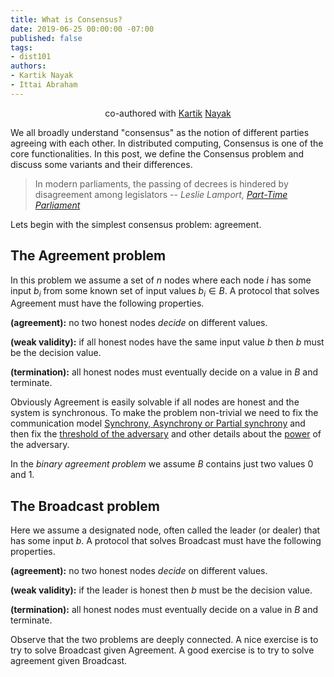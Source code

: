 ```yaml
---
title: What is Consensus?
date: 2019-06-25 00:00:00 -07:00
published: false
tags:
- dist101
authors:
- Kartik Nayak
- Ittai Abraham
---
```


<p align="center">
  co-authored with <a href="https://users.cs.duke.edu/~kartik">Kartik</a> <a href="https://twitter.com/kartik1507">Nayak</a>
</p>

We all broadly understand "consensus" as the notion of different parties agreeing with each other. In distributed computing, Consensus is one of the core functionalities. In this post, we define the Consensus problem and discuss some variants and their differences.

> In modern parliaments, the passing of decrees is hindered by disagreement among legislators
> -- <cite> Leslie Lamport, [Part-Time Parliament](https://lamport.azurewebsites.net/pubs/lamport-paxos.pdf) </cite>

Lets begin with the simplest consensus problem: agreement.


## The Agreement problem
In this problem we assume a set of $n$ nodes where each node $i$ has some input $b_i$ from some known set of input values $b_i \in B$. A protocol that solves Agreement must have the following properties.

**(agreement):** no two honest nodes *decide* on different values.

**(weak validity):** if all honest nodes have the same input value $b$ then $b$ must be the decision value.

**(termination):** all honest nodes must eventually decide on a value in $B$ and terminate.



Obviously Agreement is easily solvable if all nodes are honest and the system is synchronous. To make the problem non-trivial we need to fix the communication model [Synchrony, Asynchrony or Partial synchrony](https://ittaiab.github.io/2019-06-01-2019-5-31-models/) and then fix the [threshold of the adversary](https://ittaiab.github.io/2019-06-17-the-threshold-adversary/) and other details about the [power](https://ittaiab.github.io/2019-06-07-modeling-the-adversary/) of the adversary.

In the _binary agreement problem_ we assume $B$ contains just two values 0 and 1.


## The Broadcast problem
Here we assume a designated node, often called the leader (or dealer) that has some input $b$. A protocol that solves Broadcast must have the following properties.

**(agreement):** no two honest nodes *decide* on different values.

**(weak validity):** if the leader is honest then $b$ must be the decision value.

**(termination):** all honest nodes must eventually decide on a value in $B$ and terminate.


Observe that the two problems are deeply connected. A nice exercise is to try to solve Broadcast given Agreement. A good exercise is to try to solve agreement given Broadcast.

